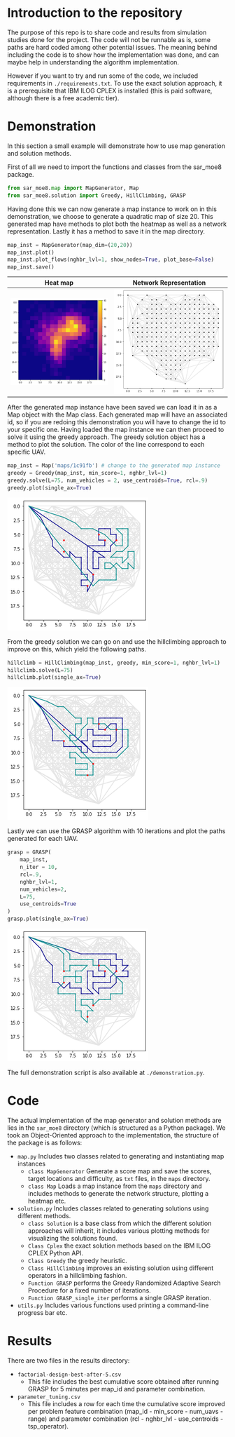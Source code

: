 # Introduction to the repository
The purpose of this repo is to share code and results from simulation studies done for the project. 
The code will not be runnable as is, some paths are hard coded among other potential issues.
The meaning behind including the code is to show how the implementation was done, and can maybe help in understanding the algorithm implementation.

However if you want to try and run some of the code, we included requirements in `./requirements.txt`. 
To use the exact solution approach, it is a prerequisite that IBM ILOG CPLEX is installed (this is paid software, although there is a free academic tier).

# Demonstration
In this section a small example will demonstrate how to use map generation and solution methods.

First of all we need to import the functions and classes from the sar_moe8 package.
```python
from sar_moe8.map import MapGenerator, Map
from sar_moe8.solution import Greedy, HillClimbing, GRASP
```
Having done this we can now generate a map instance to work on in this demonstration, we choose to generate a quadratic map of size 20. This generated map have methods to plot both the heatmap as well as a network representation. Lastly it has a method to save it in the map directory.
```python
map_inst = MapGenerator(map_dim=(20,20))
map_inst.plot()
map_inst.plot_flows(nghbr_lvl=1, show_nodes=True, plot_base=False)
map_inst.save()
```
Heat map             | Network Representation
:-------------------:|:------------------:
![map_plot](/demonstration/map_plot.png) | ![flow_plot](/demonstration/flow_plot.png)

After the generated map instance have been saved we can load it in as a Map object with the Map class. Each generated map will have an associated id, so if you are redoing this demonstration you will have to change the id to your specific one. Having loaded the map instance we can then proceed to solve it using the greedy approach. The greedy solution object has a method to plot the solution. The color of the line correspond to each specific UAV.
```python
map_inst = Map('maps/1c91fb') # change to the generated map instance
greedy = Greedy(map_inst, min_score=1, nghbr_lvl=1)
greedy.solve(L=75, num_vehicles = 2, use_centroids=True, rcl=.9)
greedy.plot(single_ax=True)
```
![greedy_solution](/demonstration/greedy_solution.png)

From the greedy solution we can go on and use the hillclimbing approach to improve on this, which yield the following paths.
```python
hillclimb = HillClimbing(map_inst, greedy, min_score=1, nghbr_lvl=1)
hillclimb.solve(L=75)
hillclimb.plot(single_ax=True)
```
![hillclimbing_solution](/demonstration/hillclimbing_solution.png)

Lastly we can use the GRASP algorithm with 10 iterations and plot the paths generated for each UAV.
```python
grasp = GRASP(
    map_inst,
    n_iter = 10, 
    rcl=.9, 
    nghbr_lvl=1, 
    num_vehicles=2, 
    L=75,
    use_centroids=True
)
grasp.plot(single_ax=True)
```
![grasp_solution](/demonstration/grasp_solution.png)

The full demonstration script is also available at `./demonstration.py`.
# Code
The actual implementation of the map generator and solution methods are lies in the `sar_moe8` directory (which is structured as a Python package).
We took an Object-Oriented approach to the implementation, the structure of the package is as follows:
- `map.py` Includes two classes related to generating and instantiating map instances
  - `class MapGenerator` Generate a score map and save the scores, target locations and difficulty, as `txt` files, in the `maps` directory.
  - `class Map` Loads a map instance from the `maps` directory and includes methods to generate the network structure, plotting a heatmap etc.
- `solution.py` Includes classes related to generating solutions using different methods.
  - `class Solution` is a base class from which the different solution approaches will inherit, it includes various plotting methods for visualizing the solutions found.
  - `Class Cplex` the exact solution methods based on the IBM ILOG CPLEX Python API.
  - `Class Greedy` the greedy heuristic.
  - `Class HillClimbing` improves an existing solution using different operators in a hillclimbing fashion.
  - `Function GRASP` performs the Greedy Randomized Adaptive Search Procedure for a fixed number of iterations.
  - `Function GRASP_single_iter` performs a single GRASP iteration.
- `utils.py` Includes various functions used printing a command-line progress bar etc.

# Results
There are two files in the results directory:
- `factorial-design-best-after-5.csv`
  - This file includes the best cumulative score obtained after running GRASP for 5 minutes per map_id and parameter combination.
- `parameter_tuning.csv`
  - This file includes a row for each time the cumulative score improved per problem feature combination (map_id - min_score - num_uavs - range) and parameter combination (rcl - nghbr_lvl - use_centroids - tsp_operator). 

